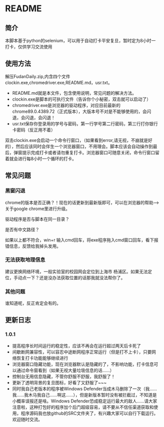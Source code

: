 # README

## 简介

本脚本基于python的selenium，可以用于自动打卡平安复旦，暂时定为8小时一打卡，仅供学习交流使用
## 使用方法
解压FudanDaily.zip,内含四个文件clockin.exe,chromedriver.exe,README.md，usr.txt。

- README.md就是本文件，包含使用说明，常见问题的解决方法。
- clockin.exe是脚本的可执行文件（告诉你个小秘密，双击就可以启动了）
- chromedriver.exe是浏览器的驱动程序，对应目前最新的chrome89.0.4389.72（正式版本），大版本号不对是不能够使用的，会闪退，会闪退，会闪退！
- usr.txt保存你登录用的学号与密码，第一行学号第二行密码，第三行打你银行卡密码（反正用不着）

双击clockin.exe会启动一个命令行窗口，（如果看到error,请无视，不崩就是好的），然后应该同时会伴生一个浏览器窗口，不用理会。脚本应该会自动操作到最后，弹窗提示完成打卡或者请勿重复打卡。浏览器窗口可随意关闭，命令行窗口留着就会进行每8小时一个循环的打卡。

## 常见问题

### 黑窗闪退

chrome的版本是否正确？！现在的话更新到最新版即可，可以在浏览器的帮助——>关于google chrome里进行升级。

驱动程序是否与脚本在同一目录？

是否有中文路径？

如果以上都不符合，win+r 输入cmd回车，将exe程序拖入cmd窗口回车，看下报错信息，反馈给我掉头发用。

### 无法获取地理信息

建议更换网络环境，一般实验室的校园网会定位到上海市 杨浦区。如果无法定位，手动点一下？还是没办法获取位置的话那我就没法帮你了。

### 其他问题

谁知道呢，反正肯定会有的。

## 更新日志

### 1.0.1
- 提高程序长时间运行的稳定性，应该不再会在运行超过两天后卡死了
- 间歇断网兼容性，可以容忍中途断网程序正常运行（但是打不上卡），只要网络恢复打卡功能能够继续进行
- 浏览器窗口隐藏功能，现在浏览器默认是隐藏的了，不影响功能，打卡信息可以通过命令窗看到（如果无视大量垃圾信息的话……）
- 控制台无用信息隐藏，不管你舒服不舒服，我舒服了！
- 更新了透明背景的复旦图标，好看了又舒服了~~~
- 同时我自己老版本的程序被Windows Defender当成木马删除了一次（我……我……我木马我自己……啊这……），但是新版本暂时没有被拦截过，不知道是小概率误报还是啥。Windows Defender恐成稳定运行最大的敌人……请大家注意啦，这种打包好的程序加个后门超级容易，请不要从不信任渠道获取和使用，程序源码我也放github的SRC文件夹了，有兴趣大家可以自行下载运行。欢迎随时交流。
